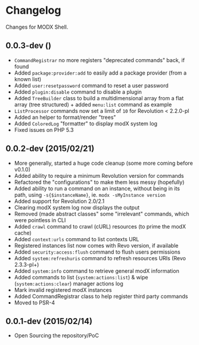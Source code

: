 # Changelog

Changes for MODX Shell.


## 0.0.3-dev ()

* `CommandRegistrar` no more registers "deprecated commands" back, if found
* Added `package:provider:add` to easily add a package provider (from a known list)
* Added `user:resetpassword` command to reset a user password
* Added `plugin:disable` command to disable a plugin
* Added `TreeBuilder` class to build a multidimensional array from a flat array (tree structured) + added `menu:list` command as example
* `ListProcessor` commands now set a limit of `10` for Revolution < 2.2.0-pl
* Added an helper to format/render "trees"
* Added `ColoredLog` "formatter" to display modX system log
* Fixed issues on PHP 5.3


## 0.0.2-dev (2015/02/21)

* More generally, started a huge code cleanup (some more coming before v0.1.0)
* Added ability to require a minimum Revolution version for commands
* Refactored the "configurations" to make them less messy (hopefully)
* Added ability to run a command on an instance, without being in its path, using `-s{$instanceName}`, ie. `modx -sMyInstance version`
* Added support for Revolution 2.0/2.1
* Clearing modX system log now displays the output
* Removed (made abstract classes" some "irrelevant" commands, which were pointless in CLI
* Added `crawl` command to crawl (cURL) resources (to prime the modX cache)
* Added `context:urls` command to list contexts URL
* Registered instances list now comes with Revo version, if available
* Added `security:access:flush` command to flush users permissions
* Added `system:refreshuris` command to refresh resources URIs (Revo 2.3.3-pl+)
* Added `system:info` command to retrieve general modX information
* Added commands to list (`system:actions:list`) & wipe (`system:actions:clear`) manager actions log
* Mark invalid registered modX instances
* Added CommandRegistrar class to help register third party commands 
* Moved to PSR-4


## 0.0.1-dev (2015/02/14)

* Open Sourcing the repository/PoC
